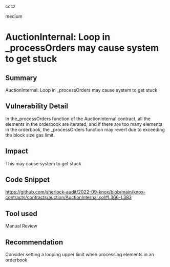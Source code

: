 cccz

medium

# AuctionInternal: Loop in _processOrders may cause system to get stuck

## Summary
AuctionInternal: Loop in _processOrders may cause system to get stuck
## Vulnerability Detail
In the_processOrders function of the AuctionInternal contract, all the elements in the orderbook are iterated, and if there are too many elements in the orderbook, the _processOrders function may revert due to exceeding the block size gas limit.
## Impact
This may cause system to get stuck
## Code Snippet
https://github.com/sherlock-audit/2022-09-knox/blob/main/knox-contracts/contracts/auction/AuctionInternal.sol#L366-L383
## Tool used

Manual Review

## Recommendation

Consider setting a looping upper limit when processing elements in an orderbook